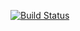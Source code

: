 [![Build Status](https://travis-ci.org/mouradgh/testpfe.svg?branch=master)](https://travis-ci.org/mouradgh/testpfe)
